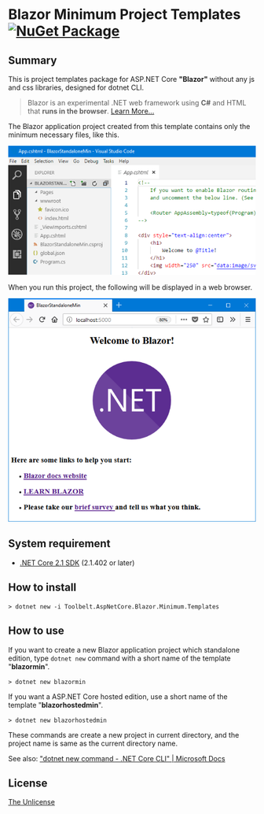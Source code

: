 # Blazor Minimum Project Templates [![NuGet Package](https://img.shields.io/nuget/v/Toolbelt.AspNetCore.Blazor.Minimum.Templates.svg)](https://www.nuget.org/packages/Toolbelt.AspNetCore.Blazor.Minimum.Templates/)

## Summary

This is project templates package for ASP.NET Core **"Blazor"** without any js and css libraries, designed for dotnet CLI.

> Blazor is an experimental .NET web framework using **C#** and HTML that **runs in the browser**. [Learn More...](https://blazor.net/)

The Blazor application project created from this template contains only the minimum necessary files, like this.

![fig.1](.assets/fig-001.png)

When you run this project, the following will be displayed in a web browser.

![fig.2](.assets/fig-002.png)

## System requirement

- [.NET Core 2.1 SDK](https://www.microsoft.com/net/download) (2.1.402 or later)

## How to install

```shell
> dotnet new -i Toolbelt.AspNetCore.Blazor.Minimum.Templates
```

## How to use

If you want to create a new Blazor application project which standalone edition, type `dotnet new` command with a short name of the template "**blazormin**".

```shell
> dotnet new blazormin
```

If you want a ASP.NET Core hosted edition, use a short name of the template "**blazorhostedmin**".

```shell
> dotnet new blazorhostedmin
```

These commands are create a new project in current directory, and the project name is same as the current directory name.

See also: ["dotnet new command - .NET Core CLI" | Microsoft Docs](https://docs.microsoft.com/en-us/dotnet/core/tools/dotnet-new?tabs=netcore21)

## License

[The Unlicense](LICENSE)

